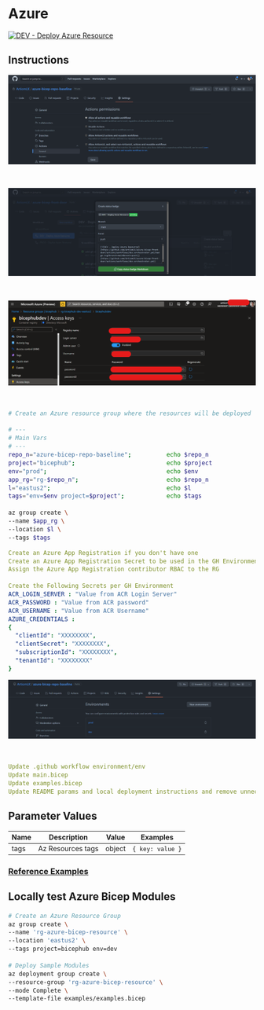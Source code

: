 # Azure

[![DEV - Deploy Azure Resource](https://github.com/ArtiomLK/azure-bicep-front-door/actions/workflows/dev.orchestrator.yml/badge.svg?branch=main&event=push)](https://github.com/ArtiomLK/azure-bicep-front-door/actions/workflows/dev.orchestrator.yml)

## Instructions

![Enable GH Actions](assets/gh_enable_actions.png)

</br>

![Update Action Badge](assets/gh_action_badge.png)

</br>

![ACR Values](assets/acr_values.png)

</br>

```bash
# Create an Azure resource group where the resources will be deployed

# ---
# Main Vars
# ---
repo_n="azure-bicep-repo-baseline";          echo $repo_n
project="bicephub";                          echo $project
env="prod";                                  echo $env
app_rg="rg-$repo_n";                         echo $repo_n
l="eastus2";                                 echo $l
tags="env=$env project=$project";            echo $tags

az group create \
--name $app_rg \
--location $l \
--tags $tags
```

```yaml
Create an Azure App Registration if you don't have one
Create an Azure App Registration Secret to be used in the GH Environment AZURE_CREDENTIALS secret
Assign the Azure App Registration contributor RBAC to the RG

Create the Following Secrets per GH Environment
ACR_LOGIN_SERVER : "Value from ACR Login Server"
ACR_PASSWORD : "Value from ACR password"
ACR_USERNAME : "Value from ACR Username"
AZURE_CREDENTIALS :
{
  "clientId": "XXXXXXXX",
  "clientSecret": "XXXXXXXX",
  "subscriptionId": "XXXXXXXX",
  "tenantId": "XXXXXXXX"
}
```

![Create GH Environments](assets/gh_env.png)

</br>

```yaml
Update .github workflow environment/env
Update main.bicep
Update examples.bicep
Update README params and local deployment instructions and remove unnecessary instructions
```

## Parameter Values

| Name | Description       | Value  | Examples         |
| ---- | ----------------- | ------ | ---------------- |
| tags | Az Resources tags | object | `{ key: value }` |

### [Reference Examples][1]

## Locally test Azure Bicep Modules

```bash
# Create an Azure Resource Group
az group create \
--name 'rg-azure-bicep-resource' \
--location 'eastus2' \
--tags project=bicephub env=dev

# Deploy Sample Modules
az deployment group create \
--resource-group 'rg-azure-bicep-resource' \
--mode Complete \
--template-file examples/examples.bicep
```

[1]: ./examples/examples.bicep
